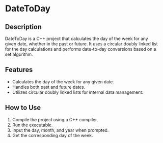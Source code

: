 # DateToDay

## Description

DateToDay is a C++ project that calculates the day of the week for any given date, whether in the past or future. It uses a circular doubly linked list for the day calculations and performs date-to-day conversions based on a set algorithm.

## Features

- Calculates the day of the week for any given date.
- Handles both past and future dates.
- Utilizes circular doubly linked lists for internal data management.

## How to Use

1. Compile the project using a C++ compiler.
2. Run the executable.
3. Input the day, month, and year when prompted.
4. Get the corresponding day of the week.
